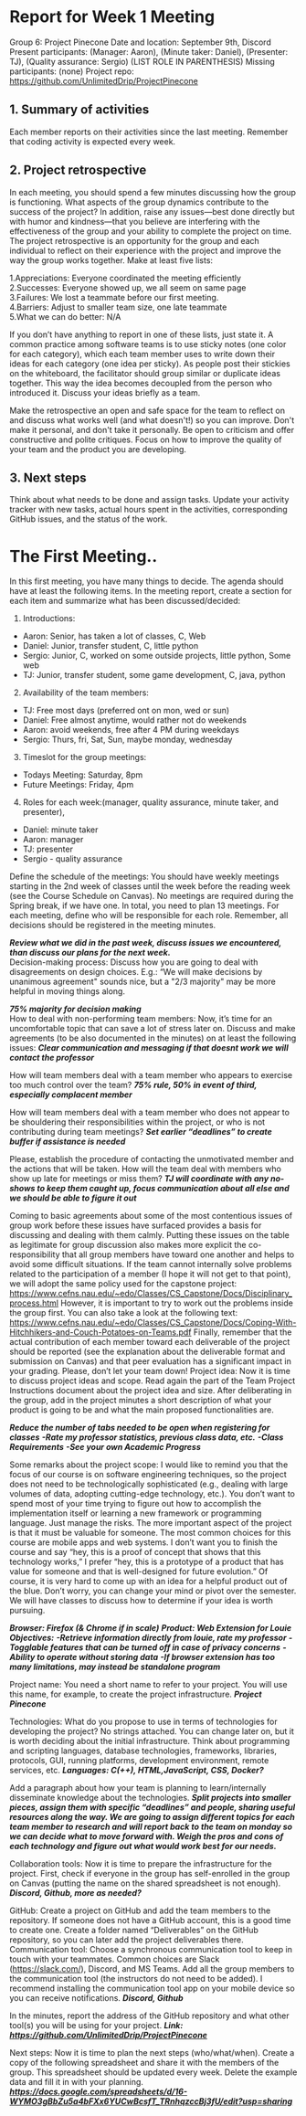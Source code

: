 # Report for Week 1 Meeting
Group 6: Project Pinecone
Date and location: September 9th, Discord
Present participants: (Manager: Aaron), (Minute taker: Daniel), (Presenter: TJ), (Quality assurance: Sergio)  (LIST ROLE IN PARENTHESIS)
Missing participants: (none)
Project repo: https://github.com/UnlimitedDrip/ProjectPinecone
## 1. Summary of activities
Each member reports on their activities since the last meeting. Remember that coding activity is expected every week. 
## 2. Project retrospective
In each meeting, you should spend a few minutes discussing how the group is functioning. What aspects of the group dynamics contribute to the success of the project? In addition, raise any issues—best done directly but with humor and kindness—that you believe are interfering with the effectiveness of the group and your ability to complete the project on time.
The project retrospective is an opportunity for the group and each individual to reflect on their experience with the project and improve the way the group works together. Make at least five lists:

1.Appreciations: Everyone coordinated the meeting efficiently<br>
2.Successes: Everyone showed up, we all seem on same page<br>
3.Failures: We lost a teammate before our first meeting.<br>
4.Barriers: Adjust to smaller team size, one late teammate<br>
5.What we can do better: N/A<br>

If you don’t have anything to report in one of these lists, just state it.
A common practice among software teams is to use sticky notes (one color for each category), which each team member uses to write down their ideas for each category (one idea per sticky). As people post their stickies on the whiteboard, the facilitator should group similar or duplicate ideas together. This way the idea becomes decoupled from the person who introduced it. Discuss your ideas briefly as a team.

Make the retrospective an open and safe space for the team to reflect on and discuss what works well (and what doesn't!) so you can improve. Don't make it personal, and don't take it personally. Be open to criticism and offer constructive and polite critiques. Focus on how to improve the quality of your team and the product you are developing.
## 3. Next steps
Think about what needs to be done and assign tasks. Update your activity tracker with new tasks, actual hours spent in the activities, corresponding GitHub issues, and the status of the work.
# The First Meeting..
In this first meeting, you have many things to decide. The agenda should have at least the following items. In the meeting report, create a section for each item and summarize what has been discussed/decided:
1. Introductions: 
- Aaron: Senior, has taken a lot of classes, C, Web
- Daniel: Junior, transfer student, C, little python
- Sergio: Junior, C, worked on some outside projects, little python, Some web
- TJ: Junior, transfer student, some game development, C, java, python
2. Availability of the team members: 
- TJ: Free most days (preferred ont on mon, wed or sun) 
- Daniel: Free almost anytime, would rather not do weekends 
- Aaron: avoid weekends, free after 4 PM during weekdays
- Sergio: Thurs, fri, Sat, Sun, maybe monday, wednesday
3. Timeslot for the group meetings: 
- Todays Meeting: Saturday, 8pm
- Future Meetings: Friday, 4pm
4. Roles for each week:(manager, quality assurance, minute taker, and presenter),
- Daniel: minute taker 
- Aaron: manager
- TJ: presenter
- Sergio - quality assurance 

Define the schedule of the meetings: You should have weekly meetings starting in the 2nd week of classes until the week before the reading week (see the Course Schedule on Canvas). No meetings are required during the Spring break, if we have one. In total, you need to plan 13 meetings. For each meeting, define who will be responsible for each role. Remember, all decisions should be registered in the meeting minutes. 

***Review what we did in the past week, discuss issues we encountered, than discuss our plans for the next week.***<br>
Decision-making process: Discuss how you are going to deal with disagreements on design choices. E.g.: “We will make decisions by unanimous agreement" sounds nice, but a "2/3 majority" may be more helpful in moving things along. 

***75% majority for decision making***<br>
How to deal with non-performing team members: Now, it’s time for an uncomfortable topic that can save a lot of stress later on. Discuss and make agreements (to be also documented in the minutes) on at least the following issues:
***Clear communication and messaging if that doesnt work we will contact the professor***<br>

How will team members deal with a team member who appears to exercise too much control over the team?
***75% rule, 50% in event of third, especially complacent member***<br>

How will team members deal with a team member who does not appear to be shouldering their responsibilities within the project, or who is not contributing during team meetings?
***Set earlier “deadlines” to create buffer if assistance is needed***<br>

Please, establish the procedure of contacting the unmotivated member and the actions that will be taken. 
How will the team deal with members who show up late for meetings or miss them? 
***TJ will coordinate with any no-shows to keep them caught up, focus communication about all else and we should be able to figure it out***<br>

Coming to basic agreements about some of the most contentious issues of group work before these issues have surfaced provides a basis for discussing and dealing with them calmly. Putting these issues on the table as legitimate for group discussion also makes more explicit the co-responsibility that all group members have toward one another and helps to avoid some difficult situations.
If the team cannot internally solve problems related to the participation of a member (I hope it will not get to that point), we will adopt the same policy used for the capstone project:
https://www.cefns.nau.edu/~edo/Classes/CS_Capstone/Docs/Disciplinary_process.html
However, it is important to try to work out the problems inside the group first. You can also take a look at the following text:
https://www.cefns.nau.edu/~edo/Classes/CS_Capstone/Docs/Coping-With-Hitchhikers-and-Couch-Potatoes-on-Teams.pdf
Finally, remember that the actual contribution of each member toward each deliverable of the project should be reported (see the explanation about the deliverable format and submission on Canvas) and that peer evaluation has a significant impact in your grading. Please, don’t let your team down!
Project idea: Now it is time to discuss project ideas and scope. Read again the part of the Team Project Instructions document about the project idea and size. After deliberating in the group, add in the project minutes a short description of what your product is going to be and what the main proposed functionalities are. 

***Reduce the number of tabs needed to be open when registering for classes***
***-Rate my professor statistics, previous class data, etc.***
***-Class Requirements***
***-See your own Academic Progress***<br>

Some remarks about the project scope: I would like to remind you that the focus of our course is on software engineering techniques, so the project does not need to be technologically sophisticated (e.g., dealing with large volumes of data, adopting cutting-edge technology, etc.). You don’t want to spend most of your time trying to figure out how to accomplish the implementation itself or learning a new framework or programming language. Just manage the risks. The more important aspect of the project is that it must be valuable for someone. The most common choices for this course are mobile apps and web systems. I don’t want you to finish the course and say “hey, this is a proof of concept that shows that this technology works,” I prefer “hey, this is a prototype of a product that has value for someone and that is well-designed for future evolution.” Of course, it is very hard to come up with an idea for a helpful product out of the blue. Don’t worry, you can change your mind or pivot over the semester. We will have classes to discuss how to determine if your idea is worth pursuing. 

***Browser: Firefox (& Chrome if in scale)***
***Product: Web Extension for Louie***
***Objectives:***
***-Retrieve information directly from louie, rate my professor***
***-Togglable features that can be turned off in case of privacy concerns***
***-Ability to operate without storing data***
***-If browser extension has too many limitations, may instead be standalone program***

Project name: You need a short name to refer to your project. You will use this name, for example, to create the project infrastructure. 
***Project Pinecone***<br>

Technologies: What do you propose to use in terms of technologies for developing the project? No strings attached. You can change later on, but it is worth deciding about the initial infrastructure. Think about programming and scripting languages, database technologies, frameworks, libraries, protocols, GUI, running platforms, development environment, remote services, etc.
***Languages: C(++), HTML,JavaScript, CSS, Docker?***<br>

Add a paragraph about how your team is planning to learn/internally disseminate knowledge about the technologies.
***Split projects into smaller pieces, assign them with specific “deadlines” and people, sharing useful resources along the way. We are going to assign different topics for each team member to research and will report back to the team on monday so we can decide what to move forward with. Weigh the pros and cons of each technology and figure out what would work best for our needs.***<br>

Collaboration tools: Now it is time to prepare the infrastructure for the project. First, check if everyone in the group has self-enrolled in the group on Canvas (putting the name on the shared spreadsheet is not enough).
***Discord, Github, more as needed?***<br>

GitHub: Create a project on GitHub and add the team members to the repository. If someone does not have a GitHub account, this is a good time to create one. Create a folder named “Deliverables” on the GitHub repository, so you can later add the project deliverables there.
Communication tool: Choose a synchronous communication tool to keep in touch with your teammates. Common choices are Slack (https://slack.com/), Discord, and MS Teams. Add all the group members to the communication tool (the instructors do not need to be added). I recommend installing the communication tool app on your mobile device so you can receive notifications.
***Discord, Github***<br>

In the minutes, report the address of the GitHub repository and what other tool(s) you will be using for your project. 
***Link: https://github.com/UnlimitedDrip/ProjectPinecone***

Next steps: Now it is time to plan the next steps (who/what/when). Create a copy of the following spreadsheet and share it with the members of the group. This spreadsheet should be updated every week. Delete the example data and fill it in with your planning.
***https://docs.google.com/spreadsheets/d/16-WYMO3gBbZu5a4bFXx6YUCwBcsfT_TRnhqzccBj3fU/edit?usp=sharing***

